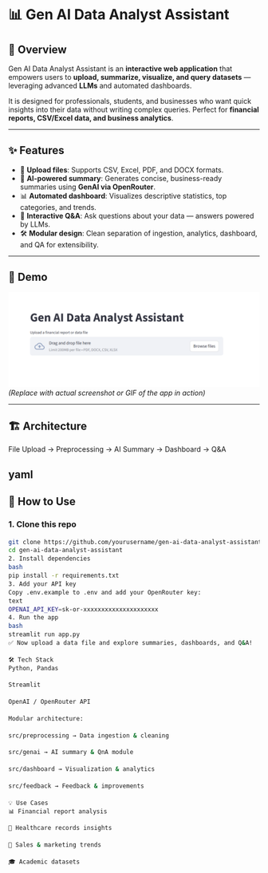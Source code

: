 # 📊 Gen AI Data Analyst Assistant  

## 🚀 Overview  
Gen AI Data Analyst Assistant is an **interactive web application** that empowers users to **upload, summarize, visualize, and query datasets** — leveraging advanced **LLMs** and automated dashboards.  

It is designed for professionals, students, and businesses who want quick insights into their data without writing complex queries. Perfect for **financial reports, CSV/Excel data, and business analytics**.  

---

## ✨ Features  
- 📂 **Upload files**: Supports CSV, Excel, PDF, and DOCX formats.  
- 🤖 **AI-powered summary**: Generates concise, business-ready summaries using **GenAI via OpenRouter**.  
- 📊 **Automated dashboard**: Visualizes descriptive statistics, top categories, and trends.  
- 💬 **Interactive Q&A**: Ask questions about your data — answers powered by LLMs.  
- 🛠️ **Modular design**: Clean separation of ingestion, analytics, dashboard, and QA for extensibility.  

---

## 🎥 Demo  
![Demo Screenshot](assets/demo.png)  
*(Replace with actual screenshot or GIF of the app in action)*  

---

## 🏗️ Architecture  
File Upload → Preprocessing → AI Summary → Dashboard → Q&A

yaml
---

## 🔧 How to Use  

### 1. Clone this repo  
```bash
git clone https://github.com/yourusername/gen-ai-data-analyst-assistant.git
cd gen-ai-data-analyst-assistant
2. Install dependencies
bash
pip install -r requirements.txt
3. Add your API key
Copy .env.example to .env and add your OpenRouter key:
text
OPENAI_API_KEY=sk-or-xxxxxxxxxxxxxxxxxxxxx
4. Run the app
bash
streamlit run app.py
✅ Now upload a data file and explore summaries, dashboards, and Q&A!

🛠️ Tech Stack
Python, Pandas

Streamlit

OpenAI / OpenRouter API

Modular architecture:

src/preprocessing → Data ingestion & cleaning

src/genai → AI summary & QnA module

src/dashboard → Visualization & analytics

src/feedback → Feedback & improvements

💡 Use Cases
📊 Financial report analysis

🏥 Healthcare records insights

🛒 Sales & marketing trends

🎓 Academic datasets


